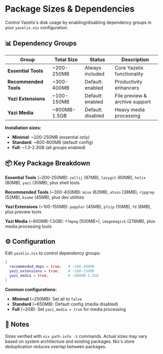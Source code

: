 # Package Sizes & Dependencies

Control Yazelix's disk usage by enabling/disabling dependency groups in your `yazelix.nix` configuration.

## 📊 Dependency Groups

| Group | Total Size | Status | Description |
|-------|------------|--------|-------------|
| **Essential Tools** | ~200-250MB | Always included | Core Yazelix functionality |
| **Recommended Tools** | ~300-400MB | Default: enabled | Productivity enhancers |
| **Yazi Extensions** | ~100-150MB | Default: enabled | File preview & archive support |
| **Yazi Media** | ~800MB-1.5GB | Default: disabled | Heavy media processing |

**Installation sizes:**
- **Minimal**: ~200-250MB (essential only)
- **Standard**: ~600-800MB (default config)
- **Full**: ~1.3-2.3GB (all groups enabled)

## 📦 Key Package Breakdown

**Essential Tools** (~200-250MB): `zellij` (97MB), `lazygit` (60MB), `helix` (80MB), `yazi` (30MB), plus shell tools

**Recommended Tools** (~300-400MB): `mise` (62MB), `atuin` (38MB), `ripgrep` (52MB), `biome` (45MB), plus dev utilities  

**Yazi Extensions** (~100-150MB): `poppler` (45MB), `p7zip` (10MB), `fd` (8MB), plus preview tools

**Yazi Media** (~800MB-1.5GB): `ffmpeg` (500MB+), `imagemagick` (276MB), plus media processing tools

## ⚙️ Configuration

Edit `yazelix.nix` to control dependency groups:

```nix
{
  recommended_deps = true;   # ~300-400MB
  yazi_extensions = true;    # ~100-150MB  
  yazi_media = true;         # ~800MB-1.5GB
}
```

**Common configurations:**
- **Minimal** (~250MB): Set all to `false`
- **Standard** (~650MB): Default config (media disabled)
- **Full** (~2GB): Set `yazi_media = true` for media processing

## 📝 Notes

Sizes verified with `nix path-info -S` commands. Actual sizes may vary based on system architecture and existing packages. Nix's store deduplication reduces overlap between packages. 